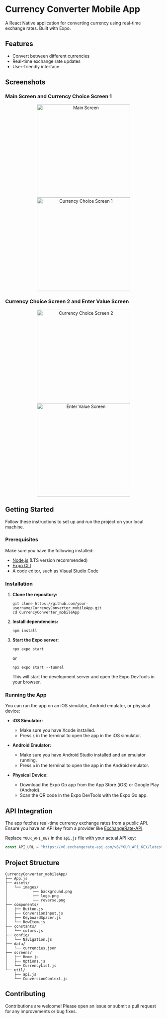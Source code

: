 # Currency Converter Mobile App

A React Native application for converting currency using real-time exchange rates. Built with Expo.

## Features
- Convert between different currencies
- Real-time exchange rate updates
- User-friendly interface

## Screenshots

### Main Screen and Currency Choice Screen 1

<p align="center">
  <img src="./App/assets/images/appScreenshots/mainScreen.jpg" alt="Main Screen" width="300"/>
  <img src="./App/assets/images/appScreenshots/currencyChoiceScreen1.jpg" alt="Currency Choice Screen 1" width="300"/>
</p>

### Currency Choice Screen 2 and Enter Value Screen

<p align="center">
  <img src="./App/assets/images/appScreenshots/currencyChoiceScreen2.jpg" alt="Currency Choice Screen 2" width="300"/>
  <img src="./App/assets/images/appScreenshots/enterValue.jpg" alt="Enter Value Screen" width="300"/>
</p>

## Getting Started

Follow these instructions to set up and run the project on your local machine.

### Prerequisites

Make sure you have the following installed:
- [Node.js](https://nodejs.org/) (LTS version recommended)
- [Expo CLI](https://docs.expo.dev/get-started/installation/)
- A code editor, such as [Visual Studio Code](https://code.visualstudio.com/)

### Installation

1. **Clone the repository:**
   ```
   git clone https://github.com/your-username/CurrencyConverter_mobileApp.git
   cd CurrencyConverter_mobileApp
   ```

2. **Install dependencies:**
   ```
   npm install
   ```

3. **Start the Expo server:**
   ```
   npx expo start
   ```
   or
   ```
   npx expo start --tunnel
   ```

   This will start the development server and open the Expo DevTools in your browser.

### Running the App

You can run the app on an iOS simulator, Android emulator, or physical device:

- **iOS Simulator:**
  - Make sure you have Xcode installed.
  - Press `i` in the terminal to open the app in the iOS simulator.

- **Android Emulator:**
  - Make sure you have Android Studio installed and an emulator running.
  - Press `a` in the terminal to open the app in the Android emulator.

- **Physical Device:**
  - Download the Expo Go app from the App Store (iOS) or Google Play (Android).
  - Scan the QR code in the Expo DevTools with the Expo Go app.

## API Integration

The app fetches real-time currency exchange rates from a public API. Ensure you have an API key from a provider like [ExchangeRate-API](https://www.exchangerate-api.com/).

Replace `YOUR_API_KEY` in the `api.js` file with your actual API key:
```javascript
const API_URL = "https://v6.exchangerate-api.com/v6/YOUR_API_KEY/latest/"
```

## Project Structure

```
CurrencyConverter_mobileApp/
├── App.js
├── assets/
│   └── images/
│           ├── background.png
│           ├── logo.png
│           └── reverse.png
├── components/
│   ├── Button.js
│   ├── ConversionInput.js
│   ├── KeyboardSpacer.js
│   └── RowItem.js
├── constants/
│   └── colors.js
├── config/
│   └── Navigation.js
├── data/
│   └── currencies.json
├── screens/
│   ├── Home.js
│   ├── Options.js
│   └── CurrencyList.js
└── util/
    ├── api.js
    └── ConversionContext.js
```

## Contributing

Contributions are welcome! Please open an issue or submit a pull request for any improvements or bug fixes.

